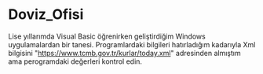# Doviz_Ofisi
Lise yıllarımda Visual Basic öğrenirken geliştirdiğim Windows uygulamalardan bir tanesi.
Programlardaki bilgileri hatırladığım kadarıyla Xml bilgisini "https://www.tcmb.gov.tr/kurlar/today.xml" adresinden almıştım
ama perogramdaki değerleri kontrol edin.
